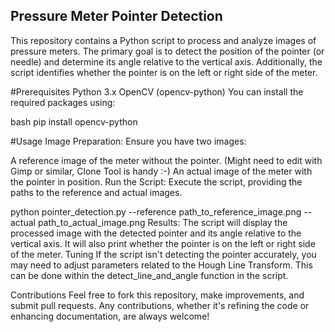 ## Pressure Meter Pointer Detection
This repository contains a Python script to process and analyze images of pressure meters. The primary goal is to detect the position of the pointer (or needle) and determine its angle relative to the vertical axis. Additionally, the script identifies whether the pointer is on the left or right side of the meter.

#Prerequisites
Python 3.x
OpenCV (opencv-python)
You can install the required packages using:

bash
pip install opencv-python

#Usage
Image Preparation: Ensure you have two images:

A reference image of the meter without the pointer. (Might need to edit with Gimp or similar, Clone Tool is handy :-)
An actual image of the meter with the pointer in position.
Run the Script: Execute the script, providing the paths to the reference and actual images.

python pointer_detection.py --reference path_to_reference_image.png --actual path_to_actual_image.png
Results: The script will display the processed image with the detected pointer and its angle relative to the vertical axis. It will also print whether the pointer is on the left or right side of the meter.
Tuning
If the script isn't detecting the pointer accurately, you may need to adjust parameters related to the Hough Line Transform. This can be done within the detect_line_and_angle function in the script.

Contributions
Feel free to fork this repository, make improvements, and submit pull requests. Any contributions, whether it's refining the code or enhancing documentation, are always welcome!
